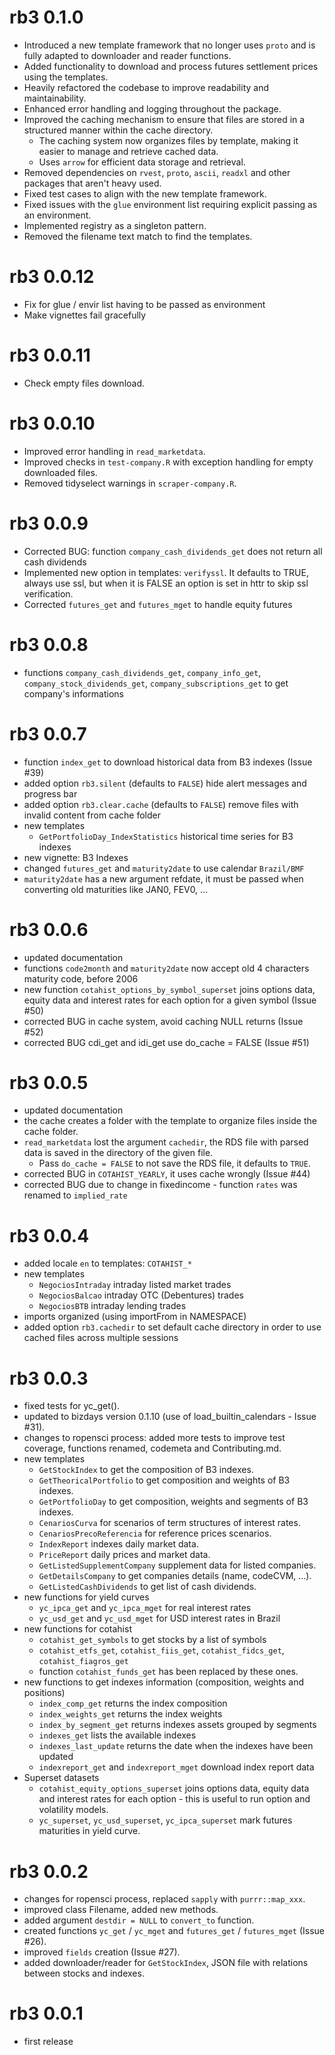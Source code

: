 # rb3 0.1.0

* Introduced a new template framework that no longer uses `proto` and is fully adapted to downloader and reader functions.
* Added functionality to download and process futures settlement prices using the templates.
* Heavily refactored the codebase to improve readability and maintainability.
* Enhanced error handling and logging throughout the package.
* Improved the caching mechanism to ensure that files are stored in a structured manner within the cache directory.
  * The caching system now organizes files by template, making it easier to manage and retrieve cached data.
  * Uses `arrow` for efficient data storage and retrieval.
* Removed dependencies on `rvest`, `proto`, `ascii`, `readxl` and other packages that aren't heavy used.
* Fixed test cases to align with the new template framework.
* Fixed issues with the `glue` environment list requiring explicit passing as an environment.
* Implemented registry as a singleton pattern.
* Removed the filename text match to find the templates.

# rb3 0.0.12

* Fix for glue / envir list having to be passed as environment
* Make vignettes fail gracefully

# rb3 0.0.11

* Check empty files download.

# rb3 0.0.10

* Improved error handling in `read_marketdata`.
* Improved checks in `test-company.R` with exception handling for empty downloaded files.
* Removed tidyselect warnings in `scraper-company.R`.

# rb3 0.0.9

* Corrected BUG: function `company_cash_dividends_get` does not return all cash dividends
* Implemented new option in templates: `verifyssl`. It defaults to TRUE, always use ssl, but when it is FALSE an option is set in httr to skip ssl verification.
* Corrected `futures_get` and `futures_mget` to handle equity futures

# rb3 0.0.8

* functions `company_cash_dividends_get`, `company_info_get`, `company_stock_dividends_get`, `company_subscriptions_get` to get company's informations


# rb3 0.0.7

* function `index_get` to download historical data from B3 indexes (Issue #39)
* added option `rb3.silent` (defaults to `FALSE`) hide alert messages and progress bar
* added option `rb3.clear.cache` (defaults to `FALSE`) remove files with invalid content from cache folder
* new templates
  * `GetPortfolioDay_IndexStatistics` historical time series for B3 indexes
* new vignette: B3 Indexes
* changed `futures_get` and `maturity2date` to use calendar `Brazil/BMF`
* `maturity2date` has a new argument refdate, it must be passed when converting old maturities like JAN0, FEV0, ...

# rb3 0.0.6

* updated documentation
* functions `code2month` and `maturity2date` now accept old 4 characters maturity code, before 2006
* new function `cotahist_options_by_symbol_superset` joins options data, equity data and interest rates for each option for a given symbol (Issue #50)
* corrected BUG in cache system, avoid caching NULL returns (Issue #52)
* corrected BUG cdi_get and idi_get use do_cache = FALSE (Issue #51)

# rb3 0.0.5

* updated documentation
* the cache creates a folder with the template to organize files inside the cache folder.
* `read_marketdata` lost the argument `cachedir`, the RDS file with parsed data is saved in the directory of the given file.
  * Pass `do_cache = FALSE` to not save the RDS file, it defaults to `TRUE`.
* corrected BUG in `COTAHIST_YEARLY`, it uses cache wrongly (Issue #44)
* corrected BUG due to change in fixedincome - function `rates` was renamed to `implied_rate`

# rb3 0.0.4

* added locale `en` to templates: `COTAHIST_*`
* new templates
  * `NegociosIntraday` intraday listed market trades
  * `NegociosBalcao` intraday OTC (Debentures) trades
  * `NegociosBTB` intraday lending trades
* imports organized (using importFrom in NAMESPACE)
* added option `rb3.cachedir` to set default cache directory in order to use cached files across multiple sessions


# rb3 0.0.3 

* fixed tests for yc_get().
* updated to bizdays version 0.1.10 (use of load_builtin_calendars - Issue #31).
* changes to ropensci process: added more tests to improve test coverage, functions renamed, codemeta and Contributing.md.
* new templates
  * `GetStockIndex` to get the composition of B3 indexes.
  * `GetTheoricalPortfolio` to get composition and weights of B3 indexes.
  * `GetPortfolioDay` to get composition, weights and segments of B3 indexes.
  * `CenariosCurva` for scenarios of term structures of interest rates.
  * `CenariosPrecoReferencia` for reference prices scenarios.
  * `IndexReport` indexes daily market data.
  * `PriceReport` daily prices and market data.
  * `GetListedSupplementCompany` supplement data for listed companies.
  * `GetDetailsCompany` to get companies details (name, codeCVM, ...).
  * `GetListedCashDividends` to get list of cash dividends.
* new functions for yield curves
  * `yc_ipca_get` and `yc_ipca_mget` for real interest rates
  * `yc_usd_get` and `yc_usd_mget` for USD interest rates in Brazil
* new functions for cotahist
  * `cotahist_get_symbols` to get stocks by a list of symbols
  * `cotahist_etfs_get`, `cotahist_fiis_get`, `cotahist_fidcs_get`, `cotahist_fiagros_get`
  * function `cotahist_funds_get` has been replaced by these ones.
* new functions to get indexes information (composition, weights and positions)
  * `index_comp_get` returns the index composition
  * `index_weights_get` returns the index weights
  * `index_by_segment_get` returns indexes assets grouped by segments
  * `indexes_get` lists the available indexes
  * `indexes_last_update` returns the date when the indexes have been updated
  * `indexreport_get` and `indexreport_mget` download index report data
* Superset datasets
  * `cotahist_equity_options_superset` joins options data, equity data and interest rates for each option - this is useful to run option and volatility models.
  * `yc_superset`, `yc_usd_superset`, `yc_ipca_superset` mark futures maturities in yield curve.

# rb3 0.0.2

* changes for ropensci process, replaced `sapply` with `purrr::map_xxx`.
* improved class Filename, added new methods.
* added argument `destdir = NULL` to `convert_to` function.
* created functions `yc_get` / `yc_mget` and `futures_get` / `futures_mget` (Issue #26).
* improved `fields` creation (Issue #27).
* added downloader/reader for `GetStockIndex`, JSON file with relations between stocks and indexes.

# rb3 0.0.1

* first release